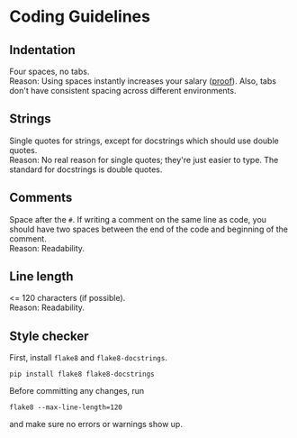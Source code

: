 # Coding Guidelines

## Indentation
Four spaces, no tabs.  
Reason: Using spaces instantly increases your salary ([proof](https://stackoverflow.blog/2017/06/15/developers-use-spaces-make-money-use-tabs/)). Also, tabs don't have consistent spacing across different environments.

## Strings
Single quotes for strings, except for docstrings which should use double quotes.  
Reason: No real reason for single quotes; they're just easier to type. The standard for docstrings is double quotes.

## Comments
Space after the `#`. If writing a comment on the same line as code, you should have two spaces between the end of the code and beginning of the comment.  
Reason: Readability.

## Line length
<= 120 characters (if possible).  
Reason: Readability.

## Style checker
First, install `flake8` and `flake8-docstrings`.

    pip install flake8 flake8-docstrings

Before committing any changes, run

    flake8 --max-line-length=120

and make sure no errors or warnings show up.
